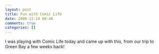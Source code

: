 ```yaml
---
layout: post
title: Fun with Comic Life
date: 2006-12-14 00:48
comments: true
categories: []
---
```

I was playing with Comic Life today and came up with this, from our trip to Green Bay a few weeks back!

<a href="http://filias.smugmug.com/gallery/2108331/2/116747636"><img src="http://filias.smugmug.com/photos/116747636-M.jpg" alt="" /></a>
